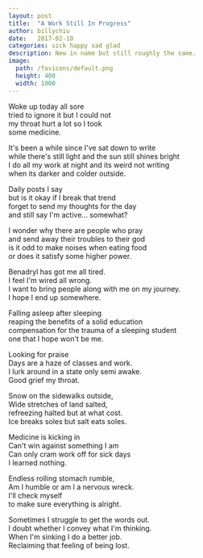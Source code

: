 ```yaml
---
layout: post
title:  "A Work Still In Progress"
author: billychiu
date:   2017-02-10
categories: sick happy sad glad
description: New in name but still roughly the same.
image:
  path: /favicons/default.png
  height: 400
  width: 1000
---
```


Woke up today all sore  
tried to ignore it but I could not  
my throat hurt a lot so I took  
some medicine.  
  
It's been a while since I've sat down to write  
while there's still light and the sun still shines bright  
I do all my work at night and its weird not writing  
when its darker and colder outside.  
  
Daily posts I say  
but is it okay if I break that trend  
forget to send my thoughts for the day  
and still say I'm active... somewhat?  
  
I wonder why there are people who pray  
and send away their troubles to their god  
is it odd to make noises when eating food  
or does it satisfy some higher power.  
  
Benadryl has got me all tired.  
I feel I'm wired all wrong.  
I want to bring people along with me on my journey.  
I hope I end up somewhere.  
  
Falling asleep after sleeping  
reaping the benefits of a solid education  
compensation for the trauma of a sleeping student  
one that I hope won't be me.  
  
Looking for praise  
Days are a haze of classes and work.  
I lurk around in a state only semi awake.  
Good grief my throat.  
  
Snow on the sidewalks outside,  
Wide stretches of land salted,  
refreezing halted but at what cost.  
Ice breaks soles but salt eats soles.  
  
Medicine is kicking in  
Can't win against something I am  
Can only cram work off for sick days  
I learned nothing.  
  
Endless rolling stomach rumble,  
Am I humble or am I a nervous wreck.  
I'll check myself  
to make sure everything is alright.  
  
Sometimes I struggle to get the words out.  
I doubt whether I convey what I'm thinking.  
When I'm sinking I do a better job.  
Reclaiming that feeling of being lost.  



